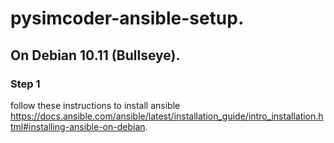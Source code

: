 # pysimcoder-ansible-setup. 

## On Debian 10.11 (Bullseye). 
### Step 1
follow these instructions to install ansible  
https://docs.ansible.com/ansible/latest/installation_guide/intro_installation.html#installing-ansible-on-debian.  

###

